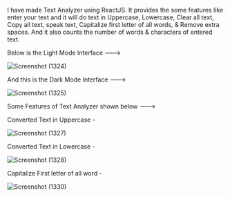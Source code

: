I have made Text Analyzer using ReactJS. 
It provides the some features like enter your text and it will do text in Uppercase, Lowercase, Clear all text, Copy all text, speak text, Capitalize first letter of all words, & Remove extra spaces. And it also counts the number of words & characters of entered text.

Below is the Light Mode Interface --->

![Screenshot (1324)](https://user-images.githubusercontent.com/109027067/210784820-e234dc18-c186-44c0-ae78-b86c908fc570.png)


And this is the Dark Mode Interface --->

![Screenshot (1325)](https://user-images.githubusercontent.com/109027067/210784976-74afaca2-bed3-4f08-832d-0323927e9743.png)


Some Features of Text Analyzer shown below --->

Converted Text in Uppercase -

![Screenshot (1327)](https://user-images.githubusercontent.com/109027067/210785354-911733bd-403f-48d3-911e-3128aba1957c.png)


Converted Text in Lowercase -

![Screenshot (1328)](https://user-images.githubusercontent.com/109027067/210785431-6f7dba60-e906-4497-8e16-4790bc79b2e2.png)


Capitalize First letter of all word -

![Screenshot (1330)](https://user-images.githubusercontent.com/109027067/210785789-cb180918-bc6c-4624-84cc-8056ffe0f32b.png)






